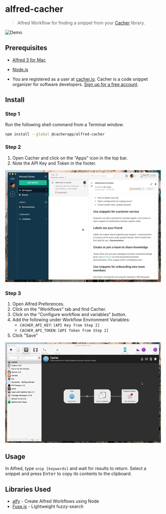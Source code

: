 # alfred-cacher
> Alfred Workflow for finding a snippet from your [Cacher](https://www.cacher.io) library. 

![Demo](/media/demo.gif "Demo")

## Prerequisites

- [Alfred 3 for Mac](https://www.alfredapp.com/)

- [Node.js](https://nodejs.org/en/download/)

- You are registered as a user at [cacher.io](https://www.cacher.io). Cacher is a code snippet organizer for 
software developers. [Sign up for a free account](https://www.cacher.io).

## Install

### Step 1

Run the following shell command from a Terminal window.

```bash
npm install --global @cacherapp/alfred-cacher
```

### Step 2

1. Open Cacher and click on the "Apps" icon in the top bar.
2. Note the API Key and Token in the footer.

![Get API Key and Token](/media/get-key-token.gif "Get API Key and Token")

### Step 3

1. Open Alfred Preferences. 
2. Click on the "Workflows" tab and find Cacher.
3. Click on the "Configure workflow and variables" button.
4. Add the following under Workflow Environment Variables:
    - `CACHER_API_KEY`: `[API Key from Step 2]`
    - `CACHER_API_TOKEN`: `[API Token from Step 2]`
5. Click "Save"

![Set Environment Variables](/media/alfred-env-vars.gif "Set Environment Variables")

## Usage

In Alfred, type `snip [keywords]` and wait for results to return. Select a snippet and press <kbd>Enter</kbd> to copy
its contents to the clipboard.

## Libraries Used

- [alfy](https://github.com/sindresorhus/alfy) - Create Alfred Workflows using Node
- [Fuse.js](https://github.com/krisk/Fuse) - Lightweight fuzzy-search

